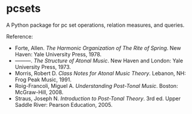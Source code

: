 # pcsets

A Python package for pc set operations, relation measures, and queries. 

Reference:

- Forte, Allen. _The Harmonic Organization of The Rite of Spring_. New Haven: Yale University Press, 1978.
- ———. _The Structure of Atonal Music_. New Haven and London: Yale University Press, 1973.
- Morris, Robert D. _Class Notes for Atonal Music Theory_. Lebanon, NH: Frog Peak Music, 1991.
- Roig-Francoli, Miguel A. _Understanding Post-Tonal Music_. Boston: McGraw-Hill, 2008.
- Straus, Joseph N. _Introduction to Post-Tonal Theory_. 3rd ed. Upper Saddle River: Pearson Education, 2005.

